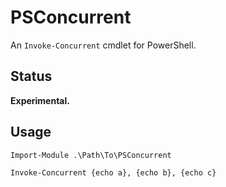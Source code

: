 # PSConcurrent

An `Invoke-Concurrent` cmdlet for PowerShell.

## Status

**Experimental.**

## Usage

```powerhell
Import-Module .\Path\To\PSConcurrent

Invoke-Concurrent {echo a}, {echo b}, {echo c}
```
